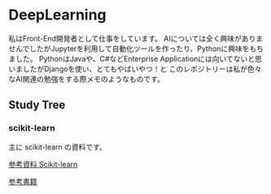 # DeepLearning

私はFront-End開発者として仕事をしています。
AIについては全く興味がありませんでしたがJupyterを利用して自動化ツールを作ったり、Pythonに興味をもちました。
PythonはJavaや、C#などEnterprise Applicationには向いてないと思いましたがDjangoを使い、とてもやばいやつ！と
このレポジトリーは私が色々なAI関連の勉強をする際メモのようなものです。

## Study Tree

### scikit-learn

主に scikit-learn の資料です。

[参考資料 Scikit-learn](http://scikit-learn.org/stable/documentation)

[参考書籍](https://www.amazon.co.jp/dp/4873117984/ref=asc_df_48731179842583954/?tag=jpgo-22&creative=9303&creativeASIN=4873117984&linkCode=df0&hvadid=295686767484&hvpos=1o1&hvnetw=g&hvrand=15611668303835518538&hvpone=&hvptwo=&hvqmt=&hvdev=c&hvdvcmdl=&hvlocint=&hvlocphy=1009282&hvtargid=pla-526272655673&th=1&psc=1)
